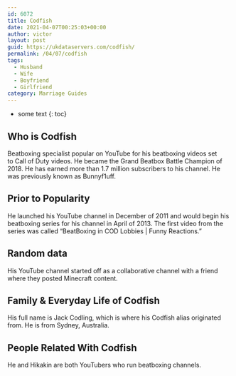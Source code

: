 ```yaml
---
id: 6072
title: Codfish
date: 2021-04-07T00:25:03+00:00
author: victor
layout: post
guid: https://ukdataservers.com/codfish/
permalink: /04/07/codfish
tags:
  - Husband
  - Wife
  - Boyfriend
  - Girlfriend
category: Marriage Guides
---
```


* some text
{: toc}


## Who is Codfish



Beatboxing specialist popular on YouTube for his beatboxing videos set to Call of Duty videos. He became the Grand Beatbox Battle Champion of 2018. He has earned more than 1.7 million subscribers to his channel. He was previously known as Bunnyf1uff. 

                
                
                
## Prior to Popularity



He launched his YouTube channel in December of 2011 and would begin his beatboxing series for his channel in April of 2013. The first video from the series was called &#8220;BeatBoxing in COD Lobbies | Funny Reactions.&#8221;

                
                
                
## Random data



His YouTube channel started off as a collaborative channel with a friend where they posted Minecraft content.

                
                
                
## Family & Everyday Life of Codfish



His full name is Jack Codling, which is where his Codfish alias originated from. He is from Sydney, Australia.

                
                
                
## People Related With Codfish



He and Hikakin are both YouTubers who run beatboxing channels.

                
              
            
          
          
          
